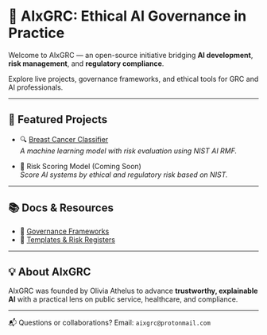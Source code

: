 
# 🧠 AIxGRC: Ethical AI Governance in Practice

Welcome to AIxGRC — an open-source initiative bridging **AI development**, **risk management**, and **regulatory compliance**.

Explore live projects, governance frameworks, and ethical tools for GRC and AI professionals.

---

## 📁 Featured Projects

- 🔍 [Breast Cancer Classifier](./projects/breast-cancer-classifier/README.md)  
  *A machine learning model with risk evaluation using NIST AI RMF.*

- 🧪 Risk Scoring Model (Coming Soon)  
  *Score AI systems by ethical and regulatory risk based on NIST.*

---

## 📚 Docs & Resources

- 📖 [Governance Frameworks](./docs/governance-frameworks.md)  
- 🧰 [Templates & Risk Registers](./templates/)

---

## 💡 About AIxGRC

AIxGRC was founded by Olivia Athelus to advance **trustworthy, explainable AI** with a practical lens on public service, healthcare, and compliance.

---

📬 Questions or collaborations? Email: `aixgrc@protonmail.com`
